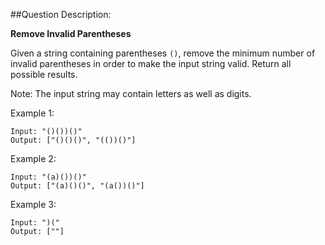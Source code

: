 ##Question Description: 

**Remove Invalid Parentheses**

Given a string containing parentheses `()`, remove the minimum number of invalid parentheses in order to make the input string valid. Return all possible results.

Note: The input string may contain letters as well as digits.

Example 1:
```
Input: "()())()"
Output: ["()()()", "(())()"]
```
Example 2:
```
Input: "(a)())()"
Output: ["(a)()()", "(a())()"]
```
Example 3:
```
Input: ")("
Output: [""]
```